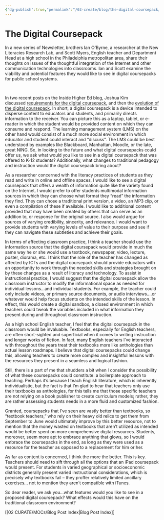 ```yaml
---
{"dg-publish":true,"permalink":"/03-create/blog/the-digital-coursepack/","title":"The Digital Coursepack"}
---
```


# The Digital Coursepack

In a new series of Newsletter, brothers Ian O’Byrne, a researcher at the New Literacies Research Lab, and Scott Myers, English teacher and Department Head at a high school in the Philadelphia metropolitan area, share their thoughts on issues of the thoughtful integration of the Internet and other communication technologies into classrooms. Ian and Scott examine the viability and potential features they would like to see in digital coursepacks for public school systems.

 

In two recent posts on the Inside Higher Ed blog, Joshua Kim discussed [requirements for the digital coursepack](http://www.insidehighered.com/blogs/technology_and_learning/5_requirements_for_digital_coursepack_providers "http://www.insidehighered.com/blogs/technology_and_learning/5_requirements_for_digital_coursepack_providers"), and then the [evolution of the digital coursepack](http://www.insidehighered.com/blogs/technology_and_learning/the_evolution_of_the_digital_coursepack "http://www.insidehighered.com/blogs/technology_and_learning/the_evolution_of_the_digital_coursepack"). In short, a digital coursepack is a device intended to disperse content to educators and students, and primarily directs information to the receiver. You can picture this as a laptop, tablet, or e-reader in which the student would be provided content on which they can consume and respond. The learning management system (LMS) on the other hand would consist of a much more social environment in which educator and student could interact and “discuss”. The LMS could be best understood by examples like Blackboard, Manhattan, Moodle, or the late, great NING. So, in looking to the future and what digital coursepacks could offer us, we ask what would you like to see in a digital coursepack that was offered to K-12 students? Additionally, what changes to traditional pedagogy and instruction would the digital coursepack bring about?

As a researcher concerned with the literacy practices of students as they read and write in online and offline spaces, I would like to see a digital coursepack that offers a wealth of information quite like the variety found on the Internet. I would prefer to offer students multimodal information sources in which they can choose what format they “read” the information they find. They can chose a traditional print version, a video, an MP3 clip, or even a compilation of these if available. I would like to additional content provided that may have been created by others that can serve as an addition to, or response for the original source. I also would argue for sources of varying credibility, sincerity, and relevance. I would want to provide students with varying levels of value to their purpose and see if they can navigate these subtleties and achieve their goals.

In terms of affecting classroom practice, I think a teacher should use the information source that the digital coursepack would provide in much the same way he or she would use a textbook, newspaper, video, lecture, poster, diorama, etc. I think that the role of the teacher has changed as affected by ICTs and the digital coursepack should provide educators with an opportunity to work through the needed skills and strategies brought on by these changes as a result of literacy and technology. To assist in instructional practice, I would suggest that the digital coursepack allow the classroom instructor to modify the informational space as needed for individual lessons...and individual students. For example, the teacher could only include videos, or primary source documents, or audio interviews....or whatever would help focus students on the intended skills of the lesson. In effect, this would create a digital sandbox, a closed environment in which teachers could tweak the variables included in what information they present during and throughout classroom instruction.

As a high school English teacher, I feel that the digital coursepack in the classroom would be invaluable. Textbooks, especially for English teachers, are often short-sighted and superficial when it comes to writing instruction and longer works of fiction. In fact, many English teachers I’ve interacted with throughout the years treat their textbooks more like anthologies than actual lesson roadmaps. I believe that digital coursepacks could change this, allowing teachers to create more complex and insightful lessons with the resources they present in a seamless and logical fashion.

Still, there is a part of me that shudders a bit when I consider the possibility of what these coursepacks could constitute: a boilerplate approach to teaching. Perhaps it’s because I teach English literature, which is inherently individualistic, but the fact is that I’m glad to hear that teachers only use their textbooks as anthologies, for this tells me that those specific teachers are not relying on a book publisher to create curriculum models; rather, they are rather assessing students needs in a more fluid and customized fashion.

Granted, coursepacks that I’ve seen are vastly better than textbooks, so “textbook teachers,” who rely on their heavy old relics to get them from September to June would ultimately improve by this better resource, not to mention that the money wasted on textbooks that aren’t utilized as intended would be better spent on more comprehensive digital resources. Students, moreover, seem more apt to embrace anything that glows, so I would embrace the coursepacks in the end, as long as they were used as a resource for the teacher as opposed to a replacement for him or her.

As far as content is concerned, I think the more the better. This is key. Teachers should need to sift through all the options that an iPad coursepack would present. For students in varied geographical or socioeconomic districts generally present varied instructional considerations, which is precisely why textbooks fail – they proffer relatively limited ancillary exercises… not to mention they aren’t compatible with iTunes.

So dear reader, we ask you...what features would you like to see in a proposed digital coursepack? What effects would this have on the traditional classroom environment?

[[02 CURATE/MOCs/Blog Post Index\|Blog Post Index]]
